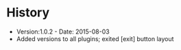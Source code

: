 # History

* Version:1.0.2 - Date: 2015-08-03
* Added versions to all plugins; exited [exit] button layout
